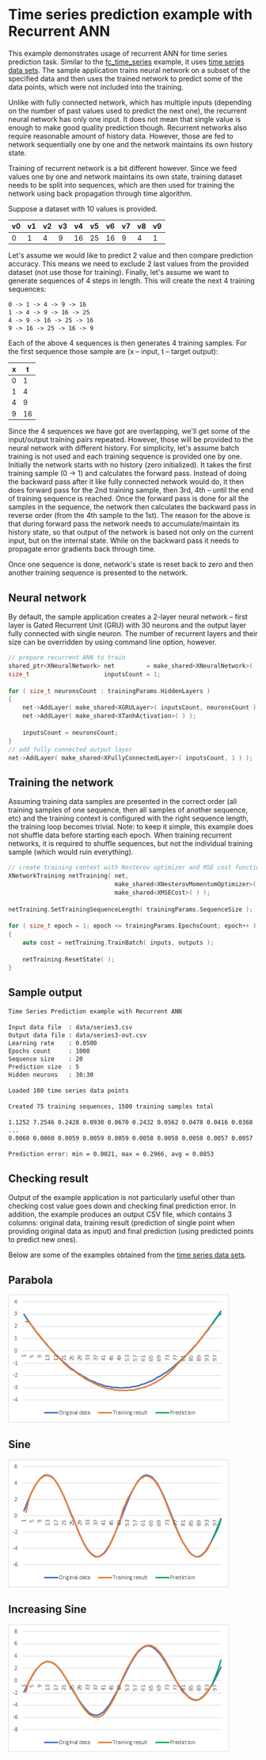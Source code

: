 # Time series prediction example with Recurrent ANN

This example demonstrates usage of recurrent ANN for time series prediction task. Similar to the [fc_time_series](../fc_time_series) example, it uses [time series data sets](../data/time-series/). The sample application trains neural network on a subset of the specified data and then uses the trained network to predict some of the data points, which were not included into the training.

Unlike with fully connected network, which has multiple inputs (depending on the number of past values used to predict the next one), the recurrent neural network has only one input. It does not mean that single value is enough to make good quality prediction though. Recurrent networks also require reasonable amount of history data. However, those are fed to network sequentially one by one and the network maintains its own history state.

Training of recurrent network is a bit different however.  Since we feed values one by one and network maintains its own state, training dataset needs to be split into sequences, which are then used for training the network using back propagation through time algorithm.

Suppose a dataset with 10 values is provided.

| v0 | v1 | v2 | v3 | v4 | v5 | v6 | v7 | v8 | v9 |
| -- | -- | -- | -- | -- | -- | -- | -- | -- | -- |
|  0 |  1 |  4 |  9 | 16 | 25 | 16 |  9 |  4 |  1 |

Let's assume we would like to predict 2 value and then compare prediction accuracy. This means we need to exclude 2 last values from the provided dataset (not use those for training). Finally, let's assume we want to generate sequences of 4 steps in length. This will create the next 4 training sequences:

```
0 -> 1 -> 4 -> 9 -> 16
1 -> 4 -> 9 -> 16 -> 25
4 -> 9 -> 16 -> 25 -> 16
9 -> 16 -> 25 -> 16 -> 9
```

Each of the above 4 sequences is then generates 4 training samples. For the first sequence those sample are (x – input, t – target output):

| x |  t |
| - | -- |
| 0 |  1 |
| 1 |  4 |
| 4 |  9 |
| 9 | 16 |

Since the 4 sequences we have got are overlapping, we'll get some of the input/output training pairs repeated. However, those will be provided to the neural network with different history. For simplicity, let's assume batch training is not used and each training sequence is provided one by one. Initially the network starts with no history (zero initialized). It takes the first training sample (0 -> 1) and calculates the forward pass. Instead of doing the backward pass after it like fully connected network would do, it then does forward pass for the 2nd training sample, then 3rd, 4th – until the end of training sequence is reached. Once the forward pass is done for all the samples in the sequence, the network then calculates the backward pass in reverse order (from the 4th sample to the 1st). The reason for the above is that during forward pass the network needs to accumulate/maintain its history state, so that output of the network is based not only on the current input, but on the internal state. While on the backward pass it needs to propagate error gradients back through time.

Once one sequence is done, network's state is reset back to zero and then another training sequence is presented to the network.

## Neural network

By default, the sample application creates a 2-layer neural network – first layer is Gated Recurrent Unit (GRU) with 30 neurons and the output layer fully connected with single neuron. The number of recurrent layers and their size can be overridden by using command line option, however.

```C++
// prepare recurrent ANN to train
shared_ptr<XNeuralNetwork> net         = make_shared<XNeuralNetwork>( );
size_t                     inputsCount = 1;

for ( size_t neuronsCount : trainingParams.HiddenLayers )
{
    net->AddLayer( make_shared<XGRULayer>( inputsCount, neuronsCount ) );
    net->AddLayer( make_shared<XTanhActivation>( ) );

    inputsCount = neuronsCount;
}
// add fully connected output layer
net->AddLayer( make_shared<XFullyConnectedLayer>( inputsCount, 1 ) );
```

## Training the network

Assuming training data samples are presented in the correct order (all training samples of one sequence, then all samples of another sequence, etc) and the training context is configured with the right sequence length, the training loop becomes trivial. Note: to keep it simple, this example does not shuffle data before starting each epoch. When training recurrent networks, it is required to shuffle sequences, but not the individual training sample (which would ruin everything).

```C++
// create training context with Nesterov optimizer and MSE cost function
XNetworkTraining netTraining( net,
                              make_shared<XNesterovMomentumOptimizer>( trainingParams.LearningRate ),
                              make_shared<XMSECost>( ) );

netTraining.SetTrainingSequenceLength( trainingParams.SequenceSize );

for ( size_t epoch = 1; epoch <= trainingParams.EpochsCount; epoch++ )
{
    auto cost = netTraining.TrainBatch( inputs, outputs );

    netTraining.ResetState( );
}
```

## Sample output

```
Time Series Prediction example with Recurrent ANN

Input data file  : data/series3.csv
Output data file : data/series3-out.csv
Learning rate    : 0.0500
Epochs count     : 1000
Sequence size    : 20
Prediction size  : 5
Hidden neurons   : 30:30

Loaded 100 time series data points

Created 75 training sequences, 1500 training samples total

1.1252 7.2546 0.2428 0.0930 0.0670 0.2432 0.0562 0.0478 0.0416 0.0368
...
0.0060 0.0060 0.0059 0.0059 0.0059 0.0058 0.0058 0.0058 0.0057 0.0057

Prediction error: min = 0.0021, max = 0.2966, avg = 0.0853
```

## Checking result
Output of the example application is not particularly useful other than checking cost value goes down and checking final prediction error. In addition, the example produces an output CSV file, which contains 3 columns: original data, training result (prediction of single point when providing original data as input) and final prediction (using predicted points to predict new ones).

Below are some of the examples obtained from the [time series data sets](../data/time-series/).


## Parabola
![series1](images/series1-out-rnn.png)

## Sine
![series2](images/series2-out-rnn.png)

## Increasing Sine
![series3](images/series3-out-rnn.png)
